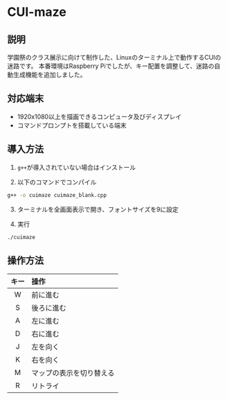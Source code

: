 # CUI-maze

## 説明
学園祭のクラス展示に向けて制作した、Linuxのターミナル上で動作するCUIの迷路です。
本番環境はRaspberry Piでしたが、キー配置を調整して、迷路の自動生成機能を追加しました。

## 対応端末
- 1920x1080以上を描画できるコンピュータ及びディスプレイ
- コマンドプロンプトを搭載している端末

## 導入方法
1. `g++`が導入されていない場合はインストール

2. 以下のコマンドでコンパイル
```bash
g++ -o cuimaze cuimaze_blank.cpp
```

3. ターミナルを全画面表示で開き、フォントサイズを9に設定

4. 実行
```bash
./cuimaze
```

## 操作方法
| キー | 操作 |
| :--: | :--- |
| W | 前に進む |
| S | 後ろに進む |
| A | 左に進む |
| D | 右に進む |
| J | 左を向く |
| K | 右を向く |
| M | マップの表示を切り替える |
| R | リトライ |
